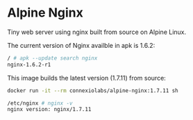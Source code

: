 # Alpine Nginx

Tiny web server using nginx built from source on Alpine Linux.

The current version of Nginx availble in apk is 1.6.2:

```sh
/ # apk --update search nginx
nginx-1.6.2-r1
```

This image builds the latest version (1.7.11) from source:

```sh
docker run -it --rm connexiolabs/alpine-nginx:1.7.11 sh

/etc/nginx # nginx -v
nginx version: nginx/1.7.11
```
